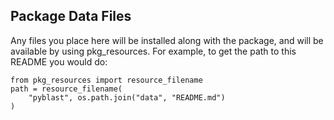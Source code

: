 ## Package Data Files

Any files you place here will be installed along with the package,
and will be available by using pkg_resources.  For example, to get
the path to this README you would do:

    from pkg_resources import resource_filename
    path = resource_filename(
        "pyblast", os.path.join("data", "README.md")
    )

